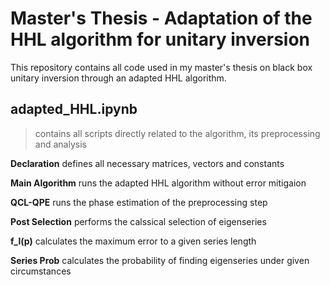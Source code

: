 # Master's Thesis - Adaptation of the HHL algorithm for unitary inversion

This repository contains all code used in my master's thesis on black box unitary inversion through an adapted HHL algorithm.

## adapted_HHL.ipynb 
> contains all scripts directly related to the algorithm, its preprocessing and analysis

**Declaration** defines all necessary matrices, vectors and constants

**Main Algorithm** runs the adapted HHL algorithm without error mitigaion

**QCL-QPE** runs the phase estimation of the preprocessing step

**Post Selection** performs the calssical selection of eigenseries

**f_l(p)** calculates the maximum error to a given series length

**Series Prob** calculates the probability of finding eigenseries under given circumstances

